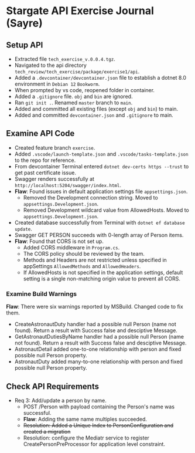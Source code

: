 # Stargate API Exercise Journal (Sayre)

## Setup API
* Extracted file `tech_exercise_v.0.0.4.tgz`.
* Navigated to the api directory `tech_review/tech_exercise/package/exercise1/api`.
* Added a `.devcontainer/devcontainer.json` file to establish a dotnet 8.0 environment in `Debian 12` `Bookworm`.
* When prompted by vs code, reopened folder in container.
* Added a `.gitignore` file. `obj` and `bin` are ignored.
* Ran `git init .`. Renamed `master` branch to `main`.
* Added and committed all existing files (except `obj` and `bin`) to main.
* Added and committed `devcontainer.json` and `.gitignore` to main.
## Examine API Code
* Created feature branch `exercise`.
* Added `.vscode/launch-template.json` and `.vscode/tasks-template.json` to the repo for reference.
* From devcontainer Terminal entered `dotnet dev-certs https --trust` to get past certificate issue.
* Swagger renders successfully at `http://localhost:5204/swagger/index.html`.
* **Flaw**: Found issues in default application settings file `appsettings.json`.
  * Removed the Development connection string. Moved to `appsettings.Development.json`.
  * Removed Development wildcard value from AllowedHosts. Moved to `appsettings.Development.json`.
* Created database successfully from Terminal with `dotnet ef database update`.
* Swagger GET PERSON succeeds with 0-length array of Person items.
* **Flaw**: Found that CORS is not set up.
  * Added CORS middleware in `Program.cs`.
  * The CORS policy should be reviewed by the team.
  * Methods and Headers are not restricted unless specified in appSettings `AllowedMethods` and `AllowedHeaders`.
  * If AllowedHosts is not specified in the application settings, default setting is a single non-matching origin value to prevent all CORS.
### Examine Build Warnings
**Flaw**: There were six warnings reported by MSBuild. Changed code to fix them.
* CreateAstronautDuty handler had a possible null Person (name not found). Return a result with Success false and desciptive Message.
* GetAstronautDutiesByName handler had a possible null Person (name not found). Return a result with Success false and desciptive Message.
* AstronautDetail added one-to-one relationship with person and fixed possible null Person property.
* AstronautDuty added many-to-one relationship with person and fixed possible null Person property.
## Check API Requirements
* Req 3: Add/update a person by name.
  * POST /Person with payload containing the Person's name was successful.
  * **Flaw**: Adding the same name multiples succeeded.
  * ~~Resolution: Added a Unique Index to PersonConfiguration and created a migration~~
  * Resolution: configure the Mediatr service to register CreatePersonPreProcessor for application level constraint.